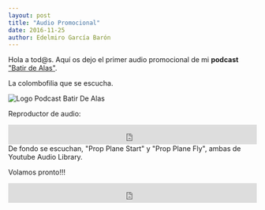 ```yaml
---
layout: post
title: "Audio Promocional"
date: 2016-11-25
author: Edelmiro García Barón
---
```

Hola a tod@s. Aquí os dejo el primer audio promocional de mi **podcast** ["Batir de Alas"](https://batirdealas.github.io).

La colombofilia que se escucha.
 
<img src="https://batirdealas.github.io/images/BdA1400x1400.png" alt="Logo Podcast Batir De Alas" style="max-width:100%;width:auto;height:auto;">

Reproductor de audio:
<iframe src="https://archive.org/embed/PromoBatirDeAlasPodcast" width="100%" height="40" frameborder="0" webkitallowfullscreen="true" mozallowfullscreen="true" allowfullscreen></iframe>
De fondo se escuchan, "Prop Plane Start" y "Prop Plane Fly", ambas de Youtube Audio Library.
 
Volamos pronto!!!

<iframe 
  frameborder="0" 
  width="100%"     
  height="40"
  src="https://drive.google.com/file/d/0B5ql1igbvW0gZko1SDNUbld4M3c/preview">    
</iframe>
